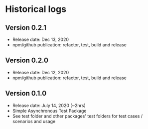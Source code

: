 # Historical logs

## Version 0.2.1

- Release date: Dec 13, 2020
- npm/github publication: refactor, test, build and release

## Version 0.2.0

- Release date: Dec 12, 2020
- npm/github publication: refactor, test, build and release

## Version 0.1.0

- Release date: July 14, 2020 (~2hrs)
- Simple Asynchronous Test Package
- See test folder and other packages' test folders for test cases / scenarios and usage
